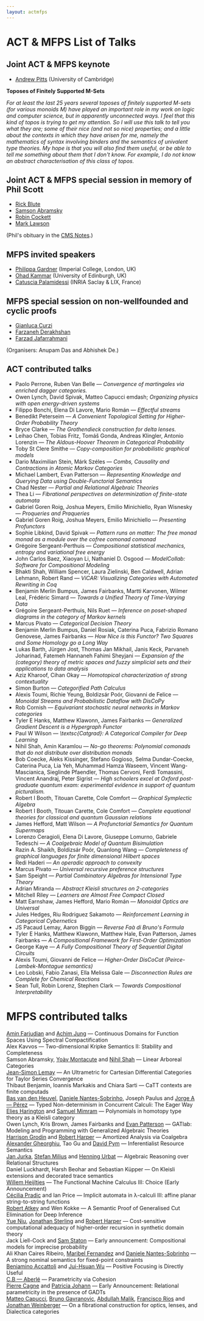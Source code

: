 ```yaml
---
layout: actmfps
---
```


# ACT &amp; MFPS List of Talks

## Joint ACT &amp; MFPS keynote

* [Andrew Pitts](https://www.cl.cam.ac.uk/~amp12/) (University of Cambridge)

**Toposes of Finitely Supported M-Sets**

_For at least the last 25 years several toposes of finitely supported
M-sets (for various monoids M) have played an important role in my
work on logic and computer science, but in apparently unconnected
ways. I feel that this kind of topos is trying to get my attention. So
I will use this talk to tell you what they are; some of their nice
(and not so nice) properties; and a little about the contexts in which
they have arisen for me, namely the mathematics of syntax involving
binders and the semantics of univalent type theories. My hope is that
you will also find them useful, or be able to tell me something about
them that I don't know. For example, I do not know an abstract
characterisation of this class of topos._

## Joint ACT &amp; MFPS special session in memory of Phil Scott

* [Rick Blute](https://www.uottawa.ca/faculty-science/professors/richard-blute)
* [Samson Abramsky](https://www.cs.ox.ac.uk/people/samson.abramsky/)
* [Robin Cockett](http://pages.cpsc.ucalgary.ca/~robin/)
* [Mark Lawson](https://researchportal.hw.ac.uk/en/persons/mark-lawson)

(Phil's obituary in the [CMS Notes](https://notes.math.ca/en/article/in-memoriam-phil-scott-1947-2023/).)

## MFPS invited speakers

* [Philippa Gardner](http://www.doc.ic.ac.uk/~pg/) (Imperial College, London, UK)
* [Ohad Kammar](https://denotational.co.uk) (University of Edinburgh, UK)
* [Catuscia Palamidessi](http://www.lix.polytechnique.fr/~catuscia/) (INRIA Saclay & LIX, France)

## MFPS special session on non-wellfounded and cyclic proofs

* [Gianluca Curzi](https://gianlucacurzi.com/ )
* [Farzaneh Derakhshan](http://gauss.cs.iit.edu/~fderakhshan/ )
* [Farzad Jafarrahmani](https://sites.google.com/site/farzadjafarrahmani/home )

(Organisers: Anupam Das and Abhishek De.)

## ACT contributed talks

* Paolo Perrone, Ruben Van Belle &mdash; _Convergence of martingales via enriched dagger categories._
* Owen Lynch, David Spivak, Matteo Capucci emdash; _Organizing physics with open energy-driven systems_
* Filippo Bonchi, Elena Di Lavore, Mario Román &mdash; _Effectful streams_
* Benedikt Peterseim &mdash; _A Convenient Topological Setting for Higher-Order Probability Theory_
* Bryce Clarke &mdash; _The Grothendieck construction for delta lenses._
* Leihao Chen, Tobias Fritz, Tomáš Gonda, Andreas Klingler, Antonio Lorenzin &mdash; _The Aldous-Hoover Theorem in Categorical Probability_
* Toby St Clere Smithe &mdash; _Copy-composition for probabilistic graphical models_
* Dario Maximilian Stein, Márk Széles &mdash; _Combs, Causality and Contractions in Atomic Markov Categories_
* Michael Lambert, Evan Patterson &mdash; _Representing Knowledge and Querying Data using Double-Functorial Semantics_
* Chad Nester &mdash; _Partial and Relational Algebraic Theories_
* Thea Li &mdash; _Fibrational perspectives on determinization of finite-state automata_
* Gabriel Goren Roig, Joshua Meyers, Emilio Minichiello, Ryan Wisnesky &mdash; _Proqueries and Praqueries_
* Gabriel Goren Roig, Joshua Meyers, Emilio Minichiello &mdash; _Presenting Profunctors_
* Sophie Libkind, David Spivak  &mdash; _Pattern runs on matter: The free monad monad as a module over the cofree comonad comonad_
* Grégoire Sergeant-Perthuis &mdash; _Compositional statistical mechanics, entropy and variational free energy_
* John Carlos Baez, Xiaoyan Li, Nathaniel D. Osgood  &mdash; _ModelCollab: Software for Compositional Modeling_
* Bhakti Shah, William Spencer, Laura Zielinski, Ben Caldwell, Adrian Lehmann, Robert Rand  &mdash; _ViCAR: Visualizing Categories with Automated Rewriting in Coq_
* Benjamin Merlin Bumpus, James Fairbanks, Martti Karvonen, Wilmer Leal, Frédéric Simard  &mdash; _Towards a Unified Theory of Time-Varying Data_
* Grégoire Sergeant-Perthuis, Nils Ruet  &mdash; _Inference on poset-shaped diagrams in the category of Markov kernels_
* Marcus Pivato &mdash; _Categorical Decision Theory_
* Benjamin Merlin Bumpus, Daniel Rosiak, Caterina Puca, Fabrizio Romano Genovese, James Fairbanks  &mdash; _How Nice is this Functor? Two Squares and Some Homology go a Long Way_
* Lukas Barth, Jürgen Jost, Thomas Jan Mikhail, Janis Keck, Parvaneh Joharinad, Fatemeh Hannaneh Fahimi Sheyjani  &mdash; _Expansion of the (category) theory of metric spaces and fuzzy simplicial sets and their applications to data analysis_
* Aziz Kharoof, Cihan Okay &mdash; _Homotopical characterization of strong contextuality_
* Simon Burton &mdash; _Categorified Path Calculus_
* Alexis Toumi, Richie Yeung, Boldizsár Poór, Giovanni de Felice &mdash; _Monoidal Streams and Probabilistic Dataflow with DisCoPy_
* Rob Cornish &mdash; _Equivariant stochastic neural networks in Markov categories_
* Tyler E Hanks, Matthew Klawonn, James Fairbanks   &mdash; _Generalized Gradient Descent is a Hypergraph Functor_
* Paul W Wilson &mdash; _\textsc{Catgrad}: A Categorical Compiler for Deep Learning_
* Nihil Shah, Amin Karamlou  &mdash; _No-go theorems: Polynomial comonads that do not distribute over distribution monads_
* Bob Coecke, Aleks Kissinger, Stefano Gogioso, Selma Dundar-Coecke, Caterina Puca, Lia Yeh, Muhammad Hamza Waseem, Vincent Wang-Mascianica, Sieglinde Pfaendler, Thomas Cervoni, Ferdi Tomassini, Vincent Anandraj, Peter Sigrist &mdash; _High schoolers excel at Oxford post-graduate quantum exam: experimental evidence in support of quantum picturalism._
* Robert I Booth, Titouan Carette, Cole Comfort &mdash; _Graphical Symplectic Algebra_
* Robert I Booth, Titouan Carette, Cole Comfort &mdash; _Complete equational theories for classical and quantum Gaussian relations_
* James Hefford, Matt Wilson &mdash; _A Profunctorial Semantics for Quantum Supermaps_
* Lorenzo Ceragioli, Elena Di Lavore, Giuseppe Lomurno, Gabriele Tedeschi &mdash; _A Coalgebraic Model of Quantum Bisimulation_
* Razin A. Shaikh, Boldizsár Poór, Quanlong Wang  &mdash; _Completeness of graphical languages for finite dimensional Hilbert spaces_
* Redi Haderi &mdash; _An operadic approach to convexity_
* Marcus Pivato &mdash; _Universal recursive preference structures_
* Sam Speight  &mdash; _Partial Combinatory Algebras for Intensional Type Theory_
* Adrian Miranda &mdash; _Abstract Kleisli structures on 2-categories_
* Mitchell Riley &mdash; _Learners are Almost Free Compact Closed_
* Matt Earnshaw, James Hefford, Mario Román  &mdash; _Monoidal Optics are Universal_
* Jules Hedges, Riu Rodriguez Sakamoto  &mdash; _Reinforcement Learning in Categorical Cybernetics_
* JS Pacaud Lemay, Aaron Biggin  &mdash; _Reverse Faà di Bruno's Formula_
* Tyler E Hanks, Matthew Klawonn, Matthew Hale, Evan Patterson, James Fairbanks  &mdash; _A Compositional Framework for First-Order Optimization_
* George Kaye &mdash; _A Fully Compositional Theory of Sequential Digital Circuits_
* Alexis Toumi, Giovanni de Felice  &mdash; _Higher-Order DisCoCat (Peirce-Lambek-Montague semantics)_
* Leo Lobski, Fabio Zanasi, Ella Melissa Gale  &mdash; _Disconnection Rules are Complete for Chemical Reactions_
* Sean Tull, Robin Lorenz, Stephen Clark  &mdash; _Towards Compositional Interpretability_

# MFPS contributed talks

<div class="paper"><span class="authors"><span><a href="https://www.birmingham.ac.uk/schools/mathematics/people/navigation.aspx?ReferenceId=205075&amp;Name=dr-amin-farjudian">Amin Farjudian</a> and <a href="https://www.cs.bham.ac.uk/~axj/">Achim Jung</a></span> &mdash; </span><span class="title">Continuous Domains for Function Spaces Using Spectral Compactification</span></div><div class="paper"><span class="authors">Alex Kavvos &mdash; </span><span class="title">Two-dimensional Kripke Semantics II: Stability and Completeness</span></div><div class="paper"><span class="authors"><span>Samson Abramsky, <a href="https://www.cl.cam.ac.uk/~ym374/">Yoàv Montacute</a> and <a href="http://www.cs.ox.ac.uk/people/nihil.shah/">Nihil Shah</a></span> &mdash; </span><span class="title">Linear Arboreal Categories</span></div><div class="paper"><span class="authors"><a href="https://sites.google.com/view/jspl-personal-webpage/">Jean-Simon Lemay</a> &mdash; </span><span class="title">An Ultrametric for Cartesian Differential Categories for Taylor Series Convergence</span></div><div class="paper"><span class="authors"><span>Thibaut Benjamin, Ioannis Markakis and Chiara Sarti</span> &mdash; </span><span class="title">CaTT contexts are finite computads</span></div><div class="paper"><span class="authors"><span><a href="https://basvdheuvel.github.io/">Bas van den Heuvel</a>, <a href="http://www.mat.unb.br/~dnantes">Daniele Nantes-Sobrinho</a>, Joseph Paulus and <a href="http://www.jperez.nl">Jorge A &mdash; Pérez</a></span> &mdash; </span><span class="title">Typed Non-determinism in Concurrent Calculi: The Eager Way</span></div><div class="paper"><span class="authors"><span><a href="http://www.lix.polytechnique.fr/Labo/Elies.HARINGTON/">Elies Harington</a> and <a href="http://www.lix.polytechnique.fr/Labo/Samuel.Mimram/">Samuel Mimram</a></span> &mdash; </span><span class="title">Polynomials in homotopy type theory as a Kleisli category</span></div><div class="paper"><span class="authors"><span>Owen Lynch, Kris Brown, James Fairbanks and <a href="https://www.epatters.org">Evan Patterson</a></span> &mdash; </span><span class="title">GATlab: Modeling and Programming with Generalized Algebraic Theories</span></div><div class="paper"><span class="authors"><span><a href="https://www.harrisongrodin.com/">Harrison Grodin</a> and <a href="http://www.cs.cmu.edu/~rwh">Robert Harper</a></span> &mdash; </span><span class="title">Amortized Analysis via Coalgebra</span></div><div class="paper"><span class="authors"><span><a href="http://www.alexandergheorghiu.com/">Alexander Gheorghiu</a>, Tao Gu and <a href="http://www.cs.ucl.ac.uk/staff/D.Pym/">David Pym</a></span> &mdash; </span><span class="title">Inferentialist Resource Semantics</span></div><div class="paper"><span class="authors"><span><a href="https://www.math.muni.cz/~jurka/">Jan Jurka</a>, <a href="http://www.stefan-milius.eu">Stefan Milius</a> and <a href="https://www8.cs.fau.de/people/henning-urbat/">Henning Urbat</a></span> &mdash; </span><span class="title">Algebraic Reasoning over Relational Structures</span></div><div class="paper"><span class="authors"><span>Daniel Luckhardt, Harsh Beohar and Sebastian Küpper</span> &mdash; </span><span class="title">On Kleisli extensions and decorated trace semantics</span></div><div class="paper"><span class="authors"><a href="http://cs.bath.ac.uk/~wbh22">Willem Heijltjes</a> &mdash; </span><span class="title">The Functional Machine Calculus III: Choice (Early Announcement)</span></div><div class="paper"><span class="authors"><span><a href="http://cs-web.swan.ac.uk/~cpradic">Cécilia Pradic</a> and Ian Price</span> &mdash; </span><span class="title">Implicit automata in λ-calculi III: affine planar string-to-string functions</span></div><div class="paper"><span class="authors"><span><a href="http://bentnib.org/">Robert Atkey</a> and Wen Kokke</span> &mdash; </span><span class="title">A Semantic Proof of Generalised Cut Elimination for Deep Inference</span></div><div class="paper"><span class="authors"><span><a href="http://yuesforest.com">Yue Niu</a>, <a href="http://www.jonmsterling.com/">Jonathan Sterling</a> and <a href="http://www.cs.cmu.edu/~rwh">Robert Harper</a></span> &mdash; </span><span class="title">Cost-sensitive computational adequacy of higher-order recursion in synthetic domain theory</span></div><div class="paper"><span class="authors"><span>Jack Liell-Cock and <a href="http://www.cs.ox.ac.uk/people/samuel.staton/main.html">Sam Staton</a></span> &mdash; </span><span class="title">Early announcement: Compositional models for imprecise probability</span></div><div class="paper"><span class="authors"><span>Ali Khan Caires Ribeiro, <a href="http://www.inf.kcl.ac.uk/staff/maribel">Maribel Fernandez</a> and <a href="http://www.mat.unb.br/~dnantes">Daniele Nantes-Sobrinho</a></span> &mdash; </span><span class="title">A strong nominal semantics for fixed-point constraints</span></div><div class="paper"><span class="authors"><span><a href="https://sites.google.com/site/beniaminoaccattoli/">Beniamino Accattoli</a> and <a href="http://www.lix.polytechnique.fr/Labo/Jui-Hsuan.WU/">Jui-Hsuan Wu</a></span> &mdash; </span><span class="title">Positive Focusing is Directly Useful</span></div><div class="paper"><span class="authors"><a href="https://cbaberle.com">C.B &mdash; Aberlé</a> &mdash; </span><span class="title">Parametricity via Cohesion</span></div><div class="paper"><span class="authors"><span><a href="https://www.normalesup.org/~cagne/index.html">Pierre Cagne</a> and <a href="http://cs.appstate.edu/johannp">Patricia Johann</a></span> &mdash; </span><span class="title">Early Announcement: Relational parametricity in the presence of GADTs</span></div><div class="paper"><span class="authors"><span><a href="https://matteocapucci.wordpress.com">Matteo Capucci</a>, <a href="https://www.brunogavranovic.com/">Bruno Gavranovic</a>, <a href="https://abdullahnaeemmalik.github.io/">Abdullah Malik</a>, <a href="https://www.ornl.gov/staff-profile/francisco-r-rios">Francisco Rios</a> and <a href="https://sites.google.com/view/jonathanweinberger">Jonathan Weinberger</a></span> &mdash; </span><span class="title">On a fibrational construction for optics, lenses, and Dialectica categories</span>

